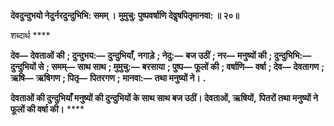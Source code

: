 **देवदुन्दुभयो नेदुर्नरदुन्दुभिभि: समम् ।** **मुमुचु: पुष्पवर्षाणि देवॢषपितृमानवा: ॥ २०॥** 

शब्दार्थ **** 

**देव—** **देवताओं की** **; दुन्दुभय:—** **दुन्दुभियाँ, नगाड़े** **; नेदु:—** **बज उठीं** **; नर—** **मनुष्यों की** **; दुन्दुभिभि:—** **दुन्दुभियों से** **; समम्—** **साथ साथ** **; मुमुचु:—** **बरसाया** **; पुष्प—** **फूलों की** **; वर्षाणि—** **वर्षा** **; देव—** **देवतागण** **; ऋषि—** **ऋषिगण** **; पितृ—** **पितरगण** **;** **मानवा:—** **तथा मनुष्यों ने।** **.** 

**देवताओं की दुन्दुभियाँ मनुष्यों की दुन्दुभियों के साथ साथ बज उठीं। देवताओं, ऋषियों,** **पितरों तथा मनुष्यों ने फूलों की वर्षा की।** **** 